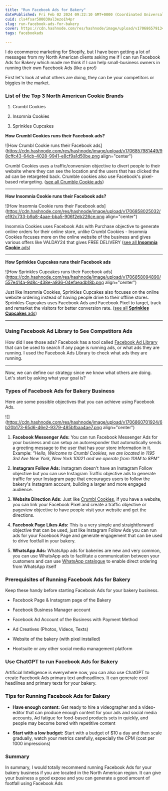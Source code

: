 ```yaml
---
title: "Run Facebook Ads for Bakery"
datePublished: Fri Feb 02 2024 09:22:10 GMT+0000 (Coordinated Universal Time)
cuid: cls4fsar500030al3ezo1h4pr
slug: run-facebook-ads-for-bakery
cover: https://cdn.hashnode.com/res/hashnode/image/upload/v1706865791349/698a10c9-8c16-40e2-ac76-d4dc72bfa2b6.png
tags: facebookads

---
```


I do ecommerce marketing for Shopify, but I have been getting a lot of messages from my North American clients asking me if I can run Facebook Ads for Bakery which made me think if I can help small-business owners in running their own Facebook Ads (like a pro!)

First let's look at what others are doing, they can be your competitors or biggies in the market.

### List of the Top 3 North American Cookie Brands

1. Crumbl Cookies
    
2. Insomnia Cookies
    
3. Sprinkles Cupcakes
    

**How Crumbl Cookies runs their Facebook ads?**

![How Crumbl Cookie runs their Facebook ads](https://cdn.hashnode.com/res/hashnode/image/upload/v1706857981449/98cffc43-64cb-4028-9941-e8cf9a1d50be.png align="center")

Crumbl Cookies uses a traffic/conversion objective to divert people to their website where they can see the location and the users that has clicked the ad can be retargeted back. Crumble cookies also use Facebook's pixel-based retargeting. ([see all Crumble Cookie ads](https://www.facebook.com/ads/library/?active_status=all&ad_type=all&country=US&view_all_page_id=864630237035029&sort_data[direction]=desc&sort_data[mode]=relevancy_monthly_grouped&search_type=page&media_type=all))

---

**How Insomnia Cookie runs their Facebook ads?**

![How Insomnia Cookie runs their Facebook ads](https://cdn.hashnode.com/res/hashnode/image/upload/v1706858025032/e192c733-b9a8-4aae-bba5-906f2eb226ce.png align="center")

Insomnia Cookies uses Facebook Ads with Purchase objective to generate online orders for their online store, unlike Crumbl Cookies - Insomnia Cookies focuses more on the online website of the business and gives various offers like VALDAY24 that gives FREE DELIVERY ([see all **Insomnia Cookie** ads](https://www.facebook.com/ads/library/?active_status=all&ad_type=all&country=US&view_all_page_id=154198687954817&sort_data[direction]=desc&sort_data[mode]=relevancy_monthly_grouped&search_type=page&media_type=all))

---

**How Sprinkles Cupcakes runs their Facebook ads**

![How Sprinkles Cupcakes runs their Facebook ads](https://cdn.hashnode.com/res/hashnode/image/upload/v1706858094890/557e414a-9d8c-438e-a936-04efaeadb18b.png align="center")

Just like Insomnia Cookies, Sprinkles Cupcakes also focuses on the online website ordering instead of having people drive to their offline stores. Sprinkles Cupcakes uses Facebook Ads and Facebook Pixel to target, track and remarket the visitors for better conversion rate. ([see all **Sprinkles Cupcakes** ads](https://www.facebook.com/ads/library/?active_status=all&ad_type=all&country=US&view_all_page_id=40028693028&sort_data[direction]=desc&sort_data[mode]=relevancy_monthly_grouped&search_type=page&media_type=all))

---

### Using Facebook Ad Library to See Competitors Ads

How did I see those ads? Facebook has a tool called [Facebook Ad Library](https://www.facebook.com/ads/library/?active_status=all&ad_type=political_and_issue_ads&country=US&sort_data[direction]=desc&sort_data[mode]=relevancy_monthly_grouped&media_type=all) that can be used to search if any page is running ads, or what ads they are running. I used the Facebook Ads Library to check what ads they are running.

---

Now, we can define our strategy since we know what others are doing. Let's start by asking what your goal is?

### Types of Facebook Ads for Bakery Business

Here are some possible objectives that you can achieve using Facebook Ads.

![](https://cdn.hashnode.com/res/hashnode/image/upload/v1706860701924/6b20b173-65d6-46e2-9379-485bfbaa4ae7.png align="center")

1. **Facebook Messenger Ads:** You can run Facebook Messenger Ads for your business and can setup an autoresponder that automatically sends a greeting message to the user that has your store information in it. Example: *"Hello, Welcome to Crumbl Cookies, we are located in 1195 3rd Ave New York, New York 10021 and we operate from 11AM to 8PM"*
    
2. **Instagram Follow Ads:** Instagram doesn't have an Instagram Follow objective but you can use Instagram Traffic objective ads to generate traffic for your Instagram page that encourages users to follow the bakery's Instagram account, building a larger and more engaged audience.
    
3. **Website Direction Ads:** Just like [Crumbl Cookies](https://crumblcookies.com/), if you have a website, you can link your Facebook Pixel and create a traffic objective or pageview objective to have people visit your website and get the directions.
    
4. **Facebook Page Likes Ads:** This is a very simple and straightforward objective that can be used, just like Instagram Follow Ads you can run ads for your Facebook Page and generate engagement that can be used to drive footfall in your bakery.
    
5. **WhatsApp Ads:** WhatsApp ads for bakeries are new and very common, you can use WhatsApp ads to facilitate a communication between your customers and can use [WhatsApp catalogue](https://faq.whatsapp.com/833697274483076/?cms_platform=web) to enable direct ordering from WhatsApp itself
    

### Prerequisites of Running Facebook Ads for Bakery

Keep these handy before starting Facebook Ads for your bakery business.

* Facebook Page & Instagram page of the Bakery
    
* Facebook Business Manager account
    
* Facebook Ad Account of the Business with Payment Method
    
* Ad Creatives (Photos, Videos, Texts)
    
* Website of the bakery (with pixel installed)
    
* Hootsuite or any other social media management platform
    

### Use ChatGPT to run Facebook Ads for Bakery

Artificial Intelligence is everywhere now, you can also use ChatGPT to create Facebook Ads primary text andheadlines. It can generate cool headlines and primary texts for your bakery.

### Tips for Running Facebook Ads for Bakery

* **Have enough content:** Get ready to hire a videographer and a video-editor that can produce enough content for your ads and social media accounts, Ad fatigue for food-based products sets in quickly, and people may become bored with repetitive content
    
* **Start with a low budget:** Start with a budget of $10 a day and then scale gradually, watch your metrics carefully, especially the CPM (cost per 1000 impressions)
    

### Summary

In summary, I would totally recommend running Facebook Ads for your bakery business if you are located in the North American region. It can give your business a good expose and you can generate a good amount of footfall using Facebook Ads